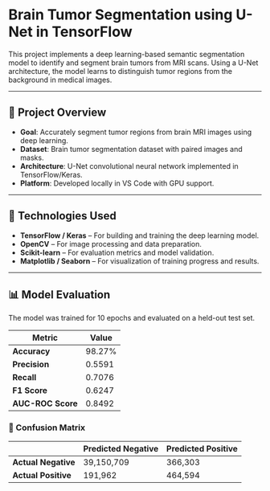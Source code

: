 # Brain Tumor Segmentation using U-Net in TensorFlow

This project implements a deep learning-based semantic segmentation model to identify and segment brain tumors from MRI scans. Using a U-Net architecture, the model learns to distinguish tumor regions from the background in medical images.

---

## 🧠 Project Overview

- **Goal**: Accurately segment tumor regions from brain MRI images using deep learning.
- **Dataset**: Brain tumor segmentation dataset with paired images and masks.
- **Architecture**: U-Net convolutional neural network implemented in TensorFlow/Keras.
- **Platform**: Developed locally in VS Code with GPU support.

---

## 🚀 Technologies Used

- **TensorFlow / Keras** – For building and training the deep learning model.
- **OpenCV** – For image processing and data preparation.
- **Scikit-learn** – For evaluation metrics and model validation.
- **Matplotlib / Seaborn** – For visualization of training progress and results.

---

## 📊 Model Evaluation

The model was trained for 10 epochs and evaluated on a held-out test set.

| Metric              | Value    |
|---------------------|----------|
| **Accuracy**        | 98.27%   |
| **Precision**       | 0.5591   |
| **Recall**          | 0.7076   |
| **F1 Score**        | 0.6247   |
| **AUC-ROC Score**   | 0.8492   |

### 📌 Confusion Matrix

|                    | Predicted Negative | Predicted Positive |
|--------------------|--------------------|--------------------|
| **Actual Negative**| 39,150,709         | 366,303            |
| **Actual Positive**| 191,962            | 464,594            |

